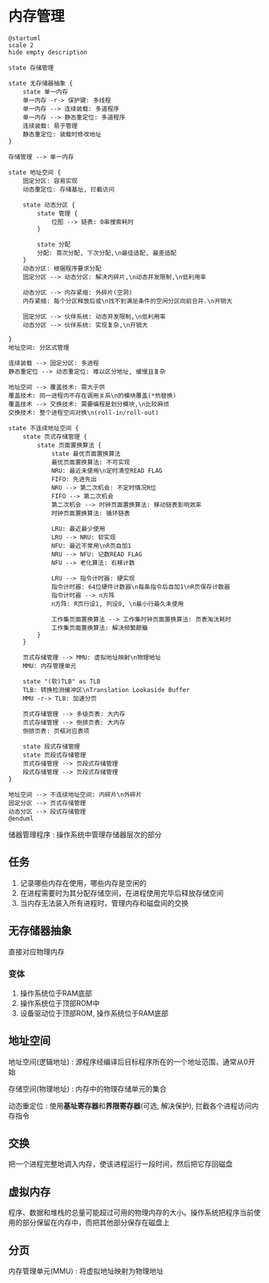 <!--
    vi: ft=pandoc.markdown
-->

# 内存管理

``` {.plantuml .embed height=800px}
@startuml
scale 2
hide empty description

state 存储管理

state 无存储器抽象 {
    state 单一内存
    单一内存 -r-> 保护键: 多线程
    单一内存 --> 连续装载: 多道程序
    单一内存 --> 静态重定位: 多道程序
    连续装载: 易于管理
    静态重定位: 装载时修改地址
}

存储管理 --> 单一内存

state 地址空间 {
    固定分区: 容易实现
    动态重定位: 存储基址, 拦截访问

    state 动态分区 {
        state 管理 {
            位图 --> 链表: 0串搜索耗时
        }
    
        state 分配
        分配: 首次分配, 下次分配,\n最佳适配, 最差适配
    }
    动态分区: 根据程序要求分配
    固定分区 --> 动态分区: 解决内碎片,\n动态并发限制,\n低利用率

    动态分区 --> 内存紧缩: 外碎片(空洞)
    内存紧缩: 每个分区释放后或\n找不到满足条件的空闲分区向前合并.\n开销大

    固定分区 --> 伙伴系统: 动态并发限制,\n低利用率
    动态分区 --> 伙伴系统: 实现复杂,\n开销大

}
地址空间: 分区式管理

连续装载 --> 固定分区: 多进程
静态重定位 --> 动态重定位: 难以区分地址, 缓慢且复杂

地址空间 --> 覆盖技术: 需大于供
覆盖技术: 同一进程内不存在调用关系\n的模块覆盖(*热替换)
覆盖技术 --> 交换技术: 需要编程是划分模块,\n比较麻烦
交换技术: 整个进程空间对换\n(roll-in/roll-out)

state 不连续地址空间 {
    state 页式存储管理 {
        state 页面置换算法 {
            state 最优页面置换算法
            最优页面置换算法: 不可实现
            NRU: 最近未使用\n定时清空READ FLAG
            FIFO: 先进先出
            NRU --> 第二次机会: 不定时情况R位
            FIFO --> 第二次机会
            第二次机会 --> 时钟页面置换算法: 移动链表影响效率
            时钟页面置换算法: 循环链表

            LRU: 最近最少使用
            LRU --> NRU: 软实现
            NFU: 最近不常用\nR页自加1
            NRU --> NFU: 记数READ FLAG
            NFU --> 老化算法: 右移计数

            LRU --> 指令计时器: 硬实现
            指令计时器: 64位硬件计数器\n每条指令后自加1\nR页保存计数器
            指令计时器 --> n方阵
            n方阵: R页行设1, 列设0, \n最小行最久未使用

            工作集页面置换算法 --> 工作集时钟页面置换算法: 页表淘汰耗时
            工作集页面置换算法: 解决频繁颠簸
        }
    }

    页式存储管理 --> MMU: 虚拟地址映射\n物理地址
    MMU: 内存管理单元

    state "(软)TLB" as TLB
    TLB: 转换检测缓冲区\nTranslation Lookaside Buffer
    MMU -r-> TLB: 加速分页

    页式存储管理 --> 多级页表: 大内存
    页式存储管理 --> 倒排页表: 大内存
    倒排页表: 页框对应表项

    state 段式存储管理
    state 页段式存储管理
    页式存储管理 --> 页段式存储管理
    段式存储管理 --> 页段式存储管理
}

地址空间 --> 不连续地址空间: 内碎片\n外碎片
固定分区 --> 页式存储管理
动态分区 --> 段式存储管理 
@enduml
```

储器管理程序
: 操作系统中管理存储器层次的部分

## 任务

1. 记录哪些内存在使用，哪些内存是空闲的
1. 在进程需要时为其分配存储空间，在进程使用完毕后释放存储空间
1. 当内存无法装入所有进程时，管理内存和磁盘间的交换

## 无存储器抽象

直接对应物理内存

### 变体

1. 操作系统位于RAM底部
1. 操作系统位于顶部ROM中
1. 设备驱动位于顶部ROM, 操作系统位于RAM底部

## 地址空间

地址空间(逻辑地址)
: 源程序经编译后目标程序所在的一个地址范围，通常从0开始

存储空间(物理地址)
: 内存中的物理存储单元的集合

动态重定位
: 使用**基址寄存器**和**界限寄存器**(可选, 解决保护), 拦截各个进程访问内存指令

## 交换

把一个进程完整地调入内存，使该进程运行一段时间，然后把它存回磁盘

## 虚拟内存

程序、数据和堆栈的总量可能超过可用的物理内存的大小。操作系统把程序当前使用的部分保留在内存中，而把其他部分保存在磁盘上

## 分页

内存管理单元(MMU)
: 将虚拟地址映射为物理地址
